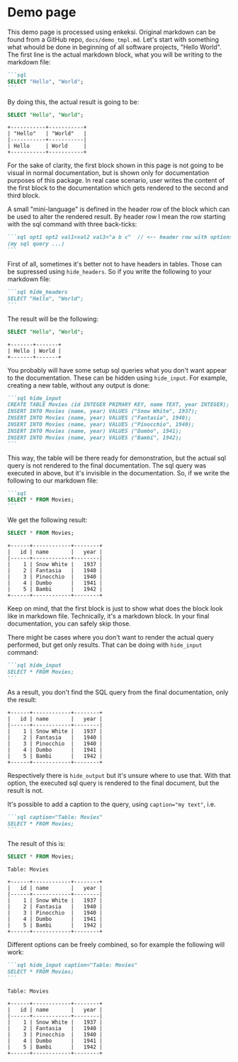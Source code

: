 # Demo page

This demo page is processed using enkeksi. Original markdown can be found from
a GitHub repo, `docs/demo_tmpl.md`. Let's start with something what whould be
done in beginning of all software projects, "Hello World". The first line is
the actual markdown block, what you will be writing to the markdown file:

````markdown
```sql
SELECT "Hello", "World";
```
````

By doing this, the actual result is going to be:

```sql
SELECT "Hello", "World";
```

```text
+-----------+-----------+
| "Hello"   | "World"   |
|-----------+-----------|
| Hello     | World     |
+-----------+-----------+
```

For the sake of clarity, the first block shown in this page is not going to be
visual in normal documentation, but is shown only for documentation purposes of
this package. In real case scenario, user writes the content of the first block
to the documentation which gets rendered to the second and third block.

A small "mini-language" is defined in the header row of the block which can be
used to alter the rendered result. By header row I mean the row starting with
the sql command with three back-ticks:

````markdown
```sql opt1 opt2 val1=val2 val3="a b c"  // <-- header row with options
(my sql query ...)
```
````

First of all, sometimes it's better not to have headers in tables. Those can be
supressed using `hide_headers`. So if you write the following to your markdown
file:

````markdown
```sql hide_headers
SELECT "Hello", "World";
```
````

The result will be the following:

```sql
SELECT "Hello", "World";
```

```text
+-------+-------+
| Hello | World |
+-------+-------+
```

You probably will have some setup sql queries what you don't want appear to the
documentation. These can be hidden using `hide_input`. For example, creating a
new table, without any output is done:

````markdown
```sql hide_input
CREATE TABLE Movies (id INTEGER PRIMARY KEY, name TEXT, year INTEGER);
INSERT INTO Movies (name, year) VALUES ("Snow White", 1937);
INSERT INTO Movies (name, year) VALUES ("Fantasia", 1940);
INSERT INTO Movies (name, year) VALUES ("Pinocchio", 1940);
INSERT INTO Movies (name, year) VALUES ("Dumbo", 1941);
INSERT INTO Movies (name, year) VALUES ("Bambi", 1942);
```
````

This way, the table will be there ready for demonstration, but the actual sql
query is not rendered to the final documentation. The sql query was executed
in above, but it's invisible in the documentation. So, if we write the
following to our markdown file:

````markdown
```sql
SELECT * FROM Movies;
```
````

We get the following result:

```sql
SELECT * FROM Movies;
```

```text
+------+------------+--------+
|   id | name       |   year |
|------+------------+--------|
|    1 | Snow White |   1937 |
|    2 | Fantasia   |   1940 |
|    3 | Pinocchio  |   1940 |
|    4 | Dumbo      |   1941 |
|    5 | Bambi      |   1942 |
+------+------------+--------+
```

Keep on mind, that the first block is just to show what does the block look
like in markdown file. Technically, it's a markdown block. In your final
documentation, you can safely skip those.

There might be cases where you don't want to render the actual query performed,
but get only results. That can be doing with `hide_input` command:

````markdown
```sql hide_input
SELECT * FROM Movies;
```
````

As a result, you don't find the SQL query from the final documentation, only the
result:

```text
+------+------------+--------+
|   id | name       |   year |
|------+------------+--------|
|    1 | Snow White |   1937 |
|    2 | Fantasia   |   1940 |
|    3 | Pinocchio  |   1940 |
|    4 | Dumbo      |   1941 |
|    5 | Bambi      |   1942 |
+------+------------+--------+
```

Respectively there is `hide_output` but it's unsure where to use that. With
that option, the executed sql query is rendered to the final document, but the
result is not.

It's possible to add a caption to the query, using `caption="my text"`, i.e.

````markdown
```sql caption="Table: Movies"
SELECT * FROM Movies;
```
````

The result of this is:

```sql
SELECT * FROM Movies;
```

```text
Table: Movies

+------+------------+--------+
|   id | name       |   year |
|------+------------+--------|
|    1 | Snow White |   1937 |
|    2 | Fantasia   |   1940 |
|    3 | Pinocchio  |   1940 |
|    4 | Dumbo      |   1941 |
|    5 | Bambi      |   1942 |
+------+------------+--------+
```

Different options can be freely combined, so for example the following will work:

````markdown
```sql hide_input caption="Table: Movies"
SELECT * FROM Movies;
```
````

```text
Table: Movies

+------+------------+--------+
|   id | name       |   year |
|------+------------+--------|
|    1 | Snow White |   1937 |
|    2 | Fantasia   |   1940 |
|    3 | Pinocchio  |   1940 |
|    4 | Dumbo      |   1941 |
|    5 | Bambi      |   1942 |
+------+------------+--------+
```

